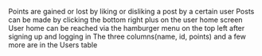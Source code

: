 Points are gained or lost by liking or disliking a post by a certain user
Posts can be made by clicking the bottom right plus on the user home screen
User home can be reached via the hamburger menu on the top left after signing up and logging in
The three columns(name, id, points) and a few more are in the Users table